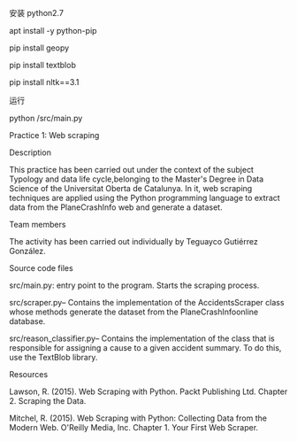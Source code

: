 安装
python2.7

apt install -y python-pip

pip install geopy 

pip install textblob

pip install nltk==3.1

运行

python /src/main.py



Practice 1: Web scraping

Description

This practice has been carried out under the context of the subject Typology and data life cycle,belonging to the Master's Degree in Data Science of the Universitat Oberta de Catalunya. In it, web scraping techniques are applied using the Python programming language to extract data from the PlaneCrashInfo web and generate a dataset.

Team members

The activity has been carried out individually by Teguayco Gutiérrez González.

Source code files

src/main.py: entry point to the program. Starts the scraping process.

src/scraper.py– Contains the implementation of the AccidentsScraper class whose methods generate the dataset from the PlaneCrashInfoonline database.

src/reason_classifier.py– Contains the implementation of the class that is responsible for assigning a cause to a given accident summary. To do this, use the TextBlob library.

Resources

Lawson, R. (2015). Web Scraping with Python. Packt Publishing Ltd. Chapter 2. Scraping the Data.

Mitchel, R. (2015). Web Scraping with Python: Collecting Data from the Modern Web. O'Reilly Media, Inc. Chapter 1. Your First Web Scraper.
